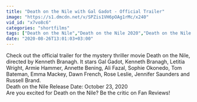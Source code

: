 ```yaml
---
title: "Death on the Nile with Gal Gadot - Official Trailer"
image: "https://s1.dmcdn.net/v/SPZis1VH6pOAg1rMc/x240"
vid_id: "x7vo8c6"
categories: "shortfilms"
tags: ["Death on the Nile","Death on the Nile 2020","Death on the Nile Movie"]
date: "2020-08-26T13:01:03+03:00"
---
```

Check out the official trailer for the mystery thriller movie Death on the Nile, directed by Kenneth Branagh. It stars Gal Gadot, Kenneth Branagh, Letitia Wright, Armie Hammer, Annette Bening, Ali Fazal, Sophie Okonedo, Tom Bateman, Emma Mackey, Dawn French, Rose Leslie, Jennifer Saunders and Russell Brand.  <br>Death on the Nile Release Date:  October 23, 2020  <br>Are you excited for Death on the Nile? Be the critic on Fan Reviews!

